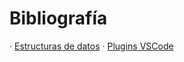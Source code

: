 # Bibliografía

· [Estructuras de datos](https://users.dcc.uchile.cl/~bebustos/apuntes/cc30a/Estructuras/)
· [Plugins VSCode](https://code.visualstudio.com/shortcuts/keyboard-shortcuts-windows.pdf)
